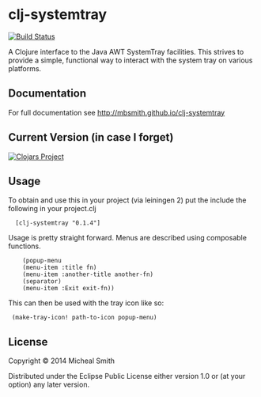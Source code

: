 # clj-systemtray

[![Build Status](https://travis-ci.org/mbsmith/clj-systemtray.svg)](https://travis-ci.org/mbsmith/clj-systemtray)

A Clojure interface to the Java AWT SystemTray facilities.  This strives to provide
a simple, functional way to interact with the system tray on various platforms.

## Documentation

For full documentation see http://mbsmith.github.io/clj-systemtray

## Current Version (in case I forget)
[![Clojars Project](http://clojars.org/clj-systemtray/latest-version.svg)](http://clojars.org/clj-systemtray)

## Usage

To obtain and use this in your project (via leiningen 2) put the include the
following in your project.clj

	  [clj-systemtray "0.1.4"]

Usage is pretty straight forward.  Menus are described using composable functions.

        (popup-menu
		(menu-item :title fn)
		(menu-item :another-title another-fn)
		(separator)
		(menu-item :Exit exit-fn))

This can then be used with the tray icon like so:

     (make-tray-icon! path-to-icon popup-menu)

## License

Copyright © 2014 Micheal Smith

Distributed under the Eclipse Public License either version 1.0 or (at
your option) any later version.
